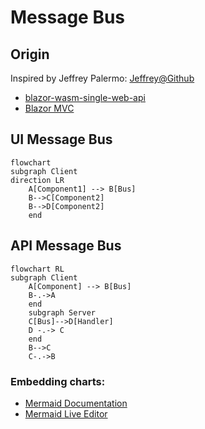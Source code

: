 ﻿# Message Bus
## Origin
Inspired by Jeffrey Palermo: [Jeffrey@Github](https://github.com/jeffreypalermo)
- [blazor-wasm-single-web-api](https://github.com/jeffreypalermo/blazor-wasm-single-web-api)
- [Blazor MVC](https://github.com/jeffreypalermo/blazormvc)

## UI Message Bus

```mermaid
flowchart
subgraph Client
direction LR
    A[Component1] --> B[Bus]
    B-->C[Component2]
    B-->D[Component2]
    end
```

## API Message Bus
```mermaid
flowchart RL
subgraph Client
    A[Component] --> B[Bus]
    B-.->A
    end
    subgraph Server
    C[Bus]-->D[Handler]
    D -.-> C
    end
    B-->C
    C-.->B
```

### Embedding charts:
- [Mermaid Documentation](https://mermaid-js.github.io/mermaid/#/)
- [Mermaid Live Editor](https://mermaid.live/)